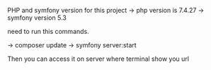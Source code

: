 PHP and symfony version for this project 
-> php version is 7.4.27
-> symfony version 5.3

need to run this commands.

-> composer update
-> symfony server:start

Then you can access it on server where terminal show you url
